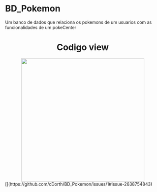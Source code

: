# BD_Pokemon
Um banco de dados que relaciona os pokemons de um usuarios com as funcionalidades de um pokeCenter
<div align="center">
<h1>Codigo view</h1>
<img src="![VIEW](https://github.com/user-attachments/assets/9fd096bd-ebda-4fe3-8798-1e61113ec6cf)" width="400px"/>
</div>
[](https://github.com/cDorth/BD_Pokemon/issues/1#issue-2638754843)
